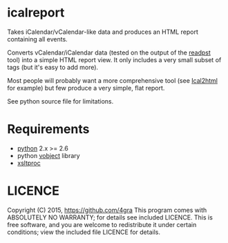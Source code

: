 icalreport
==========
Takes iCalendar/vCalendar-like data and produces an HTML report containing all
events.

Converts vCalendar/iCalendar data (tested on the output of the [readpst](http://www.five-ten-sg.com/libpst/rn01re01.html) tool)
into a simple HTML report view.  It only includes a very small subset of tags
(but it's easy to add more).

Most people will probably want a more comprehensive tool (see [Ical2html](http://www.w3.org/Tools/Ical2html/) for
example) but few produce a very simple, flat report.

See python source file for limitations.

Requirements
============
   * [python](https://www.python.org/) 2.x >= 2.6
   * python [vobject](http://vobject.skyhouseconsulting.com/) library
   * [xsltproc](http://xmlsoft.org/XSLT/xsltproc2.html)

LICENCE
=======
 Copyright (C) 2015, https://github.com/4gra
 This program comes with ABSOLUTELY NO WARRANTY; for details see included LICENCE.
 This is free software, and you are welcome to redistribute it under certain
 conditions; view the included file LICENCE for details.
